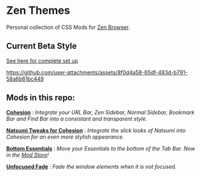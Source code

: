 # Zen Themes

Personal collection of CSS Mods for [Zen Browser](https://zen-browser.app/). 

## Current Beta Style

[See here for complete set up](https://github.com/TheBigWazz/ZenThemes/tree/main/Zen-current-theme)


https://github.com/user-attachments/assets/8f0d4a58-65df-483d-b791-58a6b61bc449


## Mods in this repo:

__[Cohesion](https://github.com/TheBigWazz/ZenThemes/tree/main/Cohesion)__    : *Integrate your URL Bar, Zen Sidebar, Normal Sidebar, Bookmark Bar and Find Bar into a consistant and transparent style.*

__[Natsumi Tweaks for Cohesion](https://github.com/TheBigWazz/ZenThemes/tree/main/Natsumi%20tweaks%20for%20Cohesion)__ : *Integrate the slick looks of Natsumi into Cohesion for an even more stylish appearance.*

__[Bottom Essentials](https://github.com/TheBigWazz/ZenThemes/tree/main/Bottom-Essentials)__   : *Move your Essentials to the bottom of the Tab Bar. Now in the [Mod Store]()!*

__[Unfocused Fade](https://github.com/TheBigWazz/ZenThemes/tree/main/Unfocused-Fade)__  : *Fade the window elements when it is not focused.*




